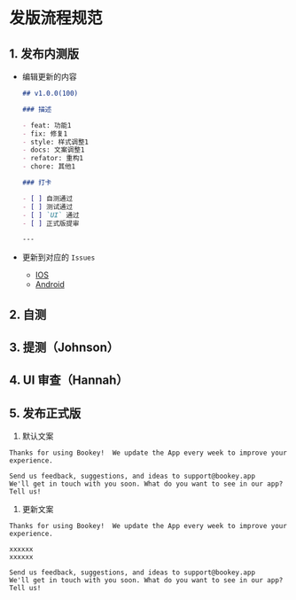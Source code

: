 # 发版流程规范

## 1. 发布内测版

- 编辑更新的内容

    ```md
    ## v1.0.0(100)

    ### 描述

    - feat: 功能1
    - fix: 修复1
    - style: 样式调整1
    - docs: 文案调整1
    - refator: 重构1
    - chore: 其他1

    ### 打卡

    - [ ] 自测通过
    - [ ] 测试通过
    - [ ] `UI` 通过
    - [ ] 正式版提审

    ---
    ```

- 更新到对应的 `Issues`

  - [IOS](https://github.com/bookey-dev/bookey.requirement/issues/16) 
  - [Android](https://github.com/bookey-dev/bookey.requirement/issues/65)

## 2. 自测

## 3. 提测（Johnson）

## 4. UI 审查（Hannah）

## 5. 发布正式版

1. 默认文案

```text
Thanks for using Bookey!  We update the App every week to improve your experience.  

Send us feedback, suggestions, and ideas to support@bookey.app
We'll get in touch with you soon. What do you want to see in our app? Tell us!
```

1. 更新文案

```text
Thanks for using Bookey!  We update the App every week to improve your experience.  

xxxxxx
xxxxxx

Send us feedback, suggestions, and ideas to support@bookey.app
We'll get in touch with you soon. What do you want to see in our app? Tell us!
```
